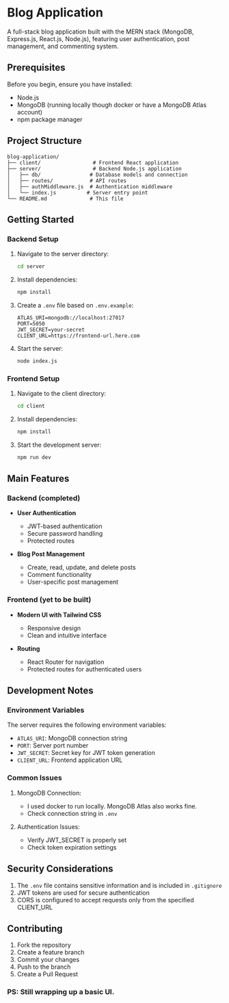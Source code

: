 # Blog Application

A full-stack blog application built with the MERN stack (MongoDB, Express.js, React.js, Node.js), featuring user authentication, post management, and commenting system.

## Prerequisites

Before you begin, ensure you have installed:
- Node.js
- MongoDB (running locally though docker or have a MongoDB Atlas account)
- npm package manager

## Project Structure

```
blog-application/
├── client/                 # Frontend React application
├── server/                 # Backend Node.js application
│   ├── db/                # Database models and connection
│   ├── routes/            # API routes
│   ├── authMiddleware.js  # Authentication middleware
│   └── index.js          # Server entry point
└── README.md              # This file
```

## Getting Started

### Backend Setup

1. Navigate to the server directory:
   ```bash
   cd server
   ```

2. Install dependencies:
   ```bash
   npm install
   ```

3. Create a `.env` file based on `.env.example`:
   ```
   ATLAS_URI=mongodb://localhost:27017
   PORT=5050
   JWT_SECRET=your-secret
   CLIENT_URL=https://frontend-url.here.com
   ```

4. Start the server:
   ```bash
   node index.js
   ```

### Frontend Setup

1. Navigate to the client directory:
   ```bash
   cd client
   ```

2. Install dependencies:
   ```bash
   npm install
   ```

3. Start the development server:
   ```bash
   npm run dev
   ```

## Main Features

### Backend (completed)

- **User Authentication**
  - JWT-based authentication
  - Secure password handling
  - Protected routes

- **Blog Post Management**
  - Create, read, update, and delete posts
  - Comment functionality
  - User-specific post management

### Frontend (yet to be built)

- **Modern UI with Tailwind CSS**
  - Responsive design
  - Clean and intuitive interface

- **Routing**
  - React Router for navigation
  - Protected routes for authenticated users

## Development Notes

### Environment Variables

The server requires the following environment variables:
- `ATLAS_URI`: MongoDB connection string
- `PORT`: Server port number
- `JWT_SECRET`: Secret key for JWT token generation
- `CLIENT_URL`: Frontend application URL

### Common Issues

1. MongoDB Connection:
   - I used docker to run locally. MongoDB Atlas also works fine.
   - Check connection string in `.env`

2. Authentication Issues:
   - Verify JWT_SECRET is properly set
   - Check token expiration settings

## Security Considerations

1. The `.env` file contains sensitive information and is included in `.gitignore`
2. JWT tokens are used for secure authentication
3. CORS is configured to accept requests only from the specified CLIENT_URL

## Contributing

1. Fork the repository
2. Create a feature branch
3. Commit your changes
4. Push to the branch
5. Create a Pull Request

### PS: Still wrapping up a basic UI.



